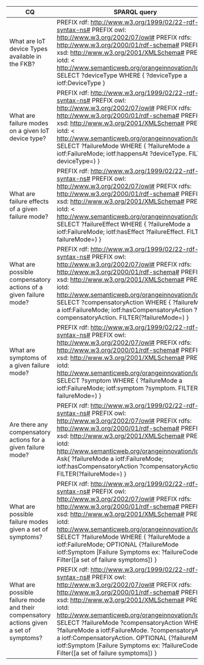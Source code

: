 | CQ                                                                                     | SPARQL query                                                                                                                                                                                                                                                                                                                                                                                                                                                                                                                         |
|----------------------------------------------------------------------------------------|--------------------------------------------------------------------------------------------------------------------------------------------------------------------------------------------------------------------------------------------------------------------------------------------------------------------------------------------------------------------------------------------------------------------------------------------------------------------------------------------------------------------------------------|
| What are IoT device Types available in the FKB?                                        | PREFIX rdf: <http://www.w3.org/1999/02/22-rdf-syntax-ns#> PREFIX owl: <http://www.w3.org/2002/07/owl#> PREFIX rdfs: <http://www.w3.org/2000/01/rdf-schema#> PREFIX xsd: <http://www.w3.org/2001/XMLSchema#> PREFIX iotd: < http://www.semanticweb.org/orangeinnovation/IoTF#> SELECT ?deviceType 	WHERE { ?deviceType a iotf:DeviceType }                                                                                                                                                                                             |
| What are failure modes on a given IoT device type?                                     | PREFIX rdf: <http://www.w3.org/1999/02/22-rdf-syntax-ns#> PREFIX owl: <http://www.w3.org/2002/07/owl#> PREFIX rdfs: <http://www.w3.org/2000/01/rdf-schema#> PREFIX xsd: <http://www.w3.org/2001/XMLSchema#> PREFIX iotd: < http://www.semanticweb.org/orangeinnovation/IoTF#> SELECT ?failureMode 	WHERE { ?failureMode a iotf:FailureMode;                                                        iotf:happensAt ?deviceType.                         FILTER(?deviceType=<URI>)  }                                                   |
| What are failure effects of a given failure mode?                                      | PREFIX rdf: <http://www.w3.org/1999/02/22-rdf-syntax-ns#> PREFIX owl: <http://www.w3.org/2002/07/owl#> PREFIX rdfs: <http://www.w3.org/2000/01/rdf-schema#> PREFIX xsd: <http://www.w3.org/2001/XMLSchema#> PREFIX iotd: < http://www.semanticweb.org/orangeinnovation/IoTF#> SELECT ?failureEffect 	WHERE { ?failureMode a iotf:FailureMode;                                                        iotf:hasEffect ?failureEffect.                         FILTER(?failureMode=<URI>)  }                                             |
| What are possible compensatory actions of a given failure mode?                        | PREFIX rdf: <http://www.w3.org/1999/02/22-rdf-syntax-ns#> PREFIX owl: <http://www.w3.org/2002/07/owl#> PREFIX rdfs: <http://www.w3.org/2000/01/rdf-schema#> PREFIX xsd: <http://www.w3.org/2001/XMLSchema#> PREFIX iotd: <http://www.semanticweb.org/orangeinnovation/IoTF#> SELECT ?compensatoryAction 	WHERE { ?failureMode a iotf:FailureMode;                                                    iotf:hasCompensatoryAction ?compensatoryAction.                         FILTER(?failureMode=<URI>)  }                            |
| What are symptoms of a given failure mode?                                             | PREFIX rdf: <http://www.w3.org/1999/02/22-rdf-syntax-ns#> PREFIX owl: <http://www.w3.org/2002/07/owl#> PREFIX rdfs: <http://www.w3.org/2000/01/rdf-schema#> PREFIX xsd: <http://www.w3.org/2001/XMLSchema#> PREFIX iotd: <http://www.semanticweb.org/orangeinnovation/IoTF#> SELECT ?symptom 	WHERE { ?failureMode a iotf:FailureMode;                                                    iotf:symptom ?symptom.                         FILTER(?failureMode=<URI>)  }                                                                |
| Are there any compensatory actions for a given failure mode?                           | PREFIX rdf: <http://www.w3.org/1999/02/22-rdf-syntax-ns#> PREFIX owl: <http://www.w3.org/2002/07/owl#> PREFIX rdfs: <http://www.w3.org/2000/01/rdf-schema#> PREFIX xsd: <http://www.w3.org/2001/XMLSchema#> PREFIX iotd: <http://www.semanticweb.org/orangeinnovation/IoTF#> Ask{ 	?failureMode a iotf:FailureMode;         iotf:hasCompensatoryAction ?compensatoryAction.                         FILTER(?failureMode=<URI>)  }                                                                                                     |
| What are possible failure modes given a set of symptoms?                               | PREFIX rdf: <http://www.w3.org/1999/02/22-rdf-syntax-ns#> PREFIX owl: <http://www.w3.org/2002/07/owl#> PREFIX rdfs: <http://www.w3.org/2000/01/rdf-schema#> PREFIX xsd: <http://www.w3.org/2001/XMLSchema#> PREFIX iotd: <http://www.semanticweb.org/orangeinnovation/IoTF#> SELECT ?failureMode 	WHERE { ?failureMode a iotf:FailureMode;                                 OPTIONAL {?failureMode iotf:Symptom [Failure Symptoms ex: ?failureCode]. } Filter([a set of failure symptoms])  }                                          |
| What are possible failure mode and their compensatory actions given a set of symptoms? | PREFIX rdf: <http://www.w3.org/1999/02/22-rdf-syntax-ns#> PREFIX owl: <http://www.w3.org/2002/07/owl#> PREFIX rdfs: <http://www.w3.org/2000/01/rdf-schema#> PREFIX xsd: <http://www.w3.org/2001/XMLSchema#> PREFIX iotd: <http://www.semanticweb.org/orangeinnovation/IoTF#> SELECT ?failureMode ?compensatoryAction WHERE {    ?failureMode a iotf:FailureMode.   ?compensatoryAction a iotf:CompensatoryAction.   OPTIONAL {?failureMode iotf:Symptom [Failure Symptoms ex: ?failureCode]. } Filter([a set of failure symptoms]) } |
